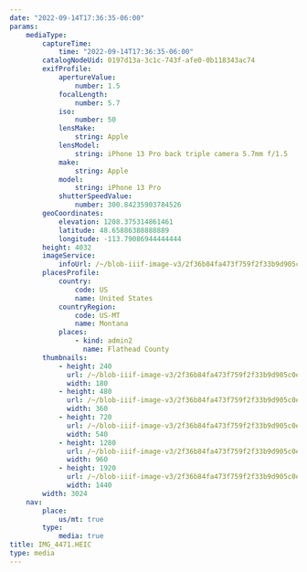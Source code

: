 ```yaml
---
date: "2022-09-14T17:36:35-06:00"
params:
    mediaType:
        captureTime:
            time: "2022-09-14T17:36:35-06:00"
        catalogNodeUid: 0197d13a-3c1c-743f-afe0-0b118343ac74
        exifProfile:
            apertureValue:
                number: 1.5
            focalLength:
                number: 5.7
            iso:
                number: 50
            lensMake:
                string: Apple
            lensModel:
                string: iPhone 13 Pro back triple camera 5.7mm f/1.5
            make:
                string: Apple
            model:
                string: iPhone 13 Pro
            shutterSpeedValue:
                number: 300.84235903784526
        geoCoordinates:
            elevation: 1208.375314861461
            latitude: 48.65886388888889
            longitude: -113.79086944444444
        height: 4032
        imageService:
            infoUrl: /~/blob-iiif-image-v3/2f36b84fa473f759f2f33b9d905c0ef61ded995b151f569d9d5246f24443985e/info.json
        placesProfile:
            country:
                code: US
                name: United States
            countryRegion:
                code: US-MT
                name: Montana
            places:
                - kind: admin2
                  name: Flathead County
        thumbnails:
            - height: 240
              url: /~/blob-iiif-image-v3/2f36b84fa473f759f2f33b9d905c0ef61ded995b151f569d9d5246f24443985e/full/180%2C240/0/default.jpg
              width: 180
            - height: 480
              url: /~/blob-iiif-image-v3/2f36b84fa473f759f2f33b9d905c0ef61ded995b151f569d9d5246f24443985e/full/360%2C480/0/default.jpg
              width: 360
            - height: 720
              url: /~/blob-iiif-image-v3/2f36b84fa473f759f2f33b9d905c0ef61ded995b151f569d9d5246f24443985e/full/540%2C720/0/default.jpg
              width: 540
            - height: 1280
              url: /~/blob-iiif-image-v3/2f36b84fa473f759f2f33b9d905c0ef61ded995b151f569d9d5246f24443985e/full/960%2C1280/0/default.jpg
              width: 960
            - height: 1920
              url: /~/blob-iiif-image-v3/2f36b84fa473f759f2f33b9d905c0ef61ded995b151f569d9d5246f24443985e/full/1440%2C1920/0/default.jpg
              width: 1440
        width: 3024
    nav:
        place:
            us/mt: true
        type:
            media: true
title: IMG_4471.HEIC
type: media
---
```


